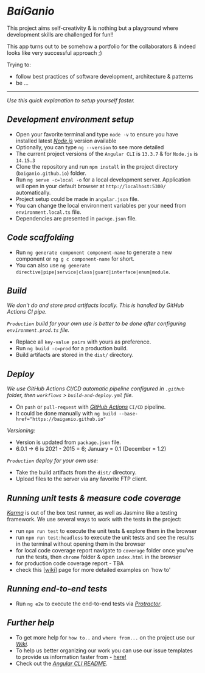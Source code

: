 # _BaiGanio_
This project aims self-creativity & is nothing but a playground where development skills are challenged for fun!!

This app turns out to be somehow a portfolio for the collaborators & indeed looks like very successful approach ;)

Trying to:
  - follow best practices of software development, architecture & patterns
  - be ...
***
_Use this quick explanation to setup yourself faster._
## _Development environment setup_
- Open your favorite terminal and type `node -v` to ensure you have installed latest [_Node.js_](https://nodejs.org) version available
- Optionally, you can type `ng --version` to see more detailed
- The current project versions of the `Angular CLI` is `13.3.7` & for `Node.js` is `14.15.3`
- Clone the repository and run `npm install` in the project directory (`baiganio.github.io`) folder.
- Run `ng serve -c=local -o` for a local development server. Application will open in your default browser at `http://localhost:5300/` automatically. 
- Project setup could be made in `angular.json` file.
- You can change the local environment variables per your need from `environment.local.ts` file.
- Dependencies are presented in `packge.json` file.
## _Code scaffolding_
- Run `ng generate component component-name` to generate a new component or `ng g c component-name` for short. 
- You can also use `ng generate directive|pipe|service|class|guard|interface|enum|module`.
## _Build_
_We don't do and store prod artifacts locally. This is handled by GitHub Actions CI pipe._

_`Production` build for your own use is better to be done after configuring `environment.prod.ts` file._
- Replace all `key-value pairs` with yours as preference.
- Run `ng build -c=prod` for a production build.
- Build artifacts are stored in the `dist/` directory. 
## _Deploy_
_We use GitHub Actions CI/CD automatic pipeline configured in `.github` folder, then `workflows` > `build-and-deploy.yml` file._
  - On `push` or `pull-request` with [_GitHub Actions_](https://docs.github.com/en/free-pro-team@latest/actions) `CI/CD` pipeline.
  - It could be done manually with `ng build --base-href="https://baiganio.github.io"`
  
_Versioning:_
   - Version is updated from `package.json` file.
   - 6.0.1 -> 6 is 2021 - 2015 = 6; January = 0.1 (December = 1.2)
   
_`Production` deploy for your own use:_
  - Take the build artifacts from the `dist/` directory. 
  - Upload files to the server via any favorite FTP client.


## _Running unit tests & measure code coverage_
 [_Karma_](https://karma-runner.github.io) is out of the box test runner, as well as Jasmine like a testing framework.
We use several ways to work with the tests in the project:
- run `npm run test` to execute the unit tests & explore them in the browser
- run `npm run test:headless` to execute the unit tests and see the results in the terminal without opening them in the browser
- for local code coverage report navigate to `coverage` folder once you've run the tests, then `chrome` folder & open `index.html` in the browser
- for production code coverage report - TBA
- check this [[wiki](https://github.com/BaiGanio/baiganio.github.io/wiki/Unit-Testing-In-Angular-How-To)] page for more detailed examples on 'how to'

## _Running end-to-end tests_
- Run `ng e2e` to execute the end-to-end tests via [_Protractor_](http://www.protractortest.org/).

## _Further help_
- To get more help for `how to..` and `where from...` on the project use our [_Wiki_](https://github.com/BaiGanio/baiganio.github.io/wiki).
- To help us better organizing our work you can use our issue templates to provide us information faster from - [here!](https://github.com/BaiGanio/baiganio.github.io/issues/new/choose)
- Check out the [_Angular CLI README_](https://github.com/angular/angular-cli/blob/master/README.md).
